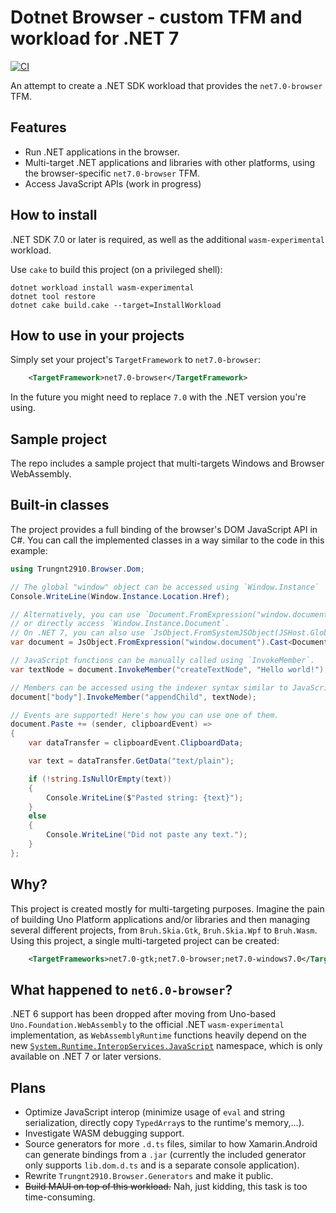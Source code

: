 # Dotnet Browser - custom TFM and workload for .NET 7

[![CI](https://github.com/trungnt2910/DotnetBrowser/actions/workflows/ci.yml/badge.svg)](https://github.com/trungnt2910/DotnetBrowser/actions/workflows/ci.yml)

An attempt to create a .NET SDK workload that provides the `net7.0-browser` TFM.

## Features
- Run .NET applications in the browser.
- Multi-target .NET applications and libraries with other platforms, using the browser-specific `net7.0-browser` TFM.
- Access JavaScript APIs (work in progress)

## How to install
.NET SDK 7.0 or later is required, as well as the additional `wasm-experimental` workload.

Use `cake` to build this project (on a privileged shell):

```
dotnet workload install wasm-experimental
dotnet tool restore
dotnet cake build.cake --target=InstallWorkload
```

## How to use in your projects
Simply set your project's `TargetFramework` to `net7.0-browser`:

```xml
    <TargetFramework>net7.0-browser</TargetFramework>
```

In the future you might need to replace `7.0` with the .NET version you're using.

## Sample project
The repo includes a sample project that multi-targets Windows and Browser WebAssembly.

## Built-in classes
The project provides a full binding of the browser's DOM JavaScript API in C#.
You can call the implemented classes in a way similar to the code in this example:

```C#
using Trungnt2910.Browser.Dom;

// The global "window" object can be accessed using `Window.Instance`
Console.WriteLine(Window.Instance.Location.Href);

// Alternatively, you can use `Document.FromExpression("window.document")`,
// or directly access `Window.Instance.Document`.
// On .NET 7, you can also use `JsObject.FromSystemJSObject(JSHost.GlobalThis)`.
var document = JsObject.FromExpression("window.document").Cast<Document>();

// JavaScript functions can be manually called using `InvokeMember`.
var textNode = document.InvokeMember("createTextNode", "Hello world!");

// Members can be accessed using the indexer syntax similar to JavaScript.
document["body"].InvokeMember("appendChild", textNode);

// Events are supported! Here's how you can use one of them.
document.Paste += (sender, clipboardEvent) =>
{
    var dataTransfer = clipboardEvent.ClipboardData;

    var text = dataTransfer.GetData("text/plain");

    if (!string.IsNullOrEmpty(text))
    {
        Console.WriteLine($"Pasted string: {text}");
    }
    else
    {
        Console.WriteLine("Did not paste any text.");
    }
};
```

## Why?
This project is created mostly for multi-targeting purposes.
Imagine the pain of building Uno Platform applications and/or libraries and then managing several different projects, from `Bruh.Skia.Gtk`, `Bruh.Skia.Wpf` to `Bruh.Wasm`.
Using this project, a single multi-targeted project can be created:

```xml
    <TargetFrameworks>net7.0-gtk;net7.0-browser;net7.0-windows7.0</TargetFrameworks>
```

## What happened to `net6.0-browser`?
.NET 6 support has been dropped after moving from Uno-based `Uno.Foundation.WebAssembly` to the official .NET `wasm-experimental` implementation, as `WebAssemblyRuntime` functions heavily depend on the new [`System.Runtime.InteropServices.JavaScript`](https://learn.microsoft.com/en-us/dotnet/api/system.runtime.interopservices.javascript?view=net-7.0&viewFallbackFrom=net-6.0) namespace, which is only available on .NET 7 or later versions.

## Plans
- Optimize JavaScript interop (minimize usage of `eval` and string serialization, directly copy `TypedArray`s to the runtime's memory,...).
- Investigate WASM debugging support.
- Source generators for more `.d.ts` files, similar to how Xamarin.Android can generate bindings from a `.jar` (currently the included generator only supports `lib.dom.d.ts` and is a separate console application).
- Rewrite `Trungnt2910.Browser.Generators` and make it public.
- ~~Build MAUI on top of this workload.~~ Nah, just kidding, this task is too time-consuming.